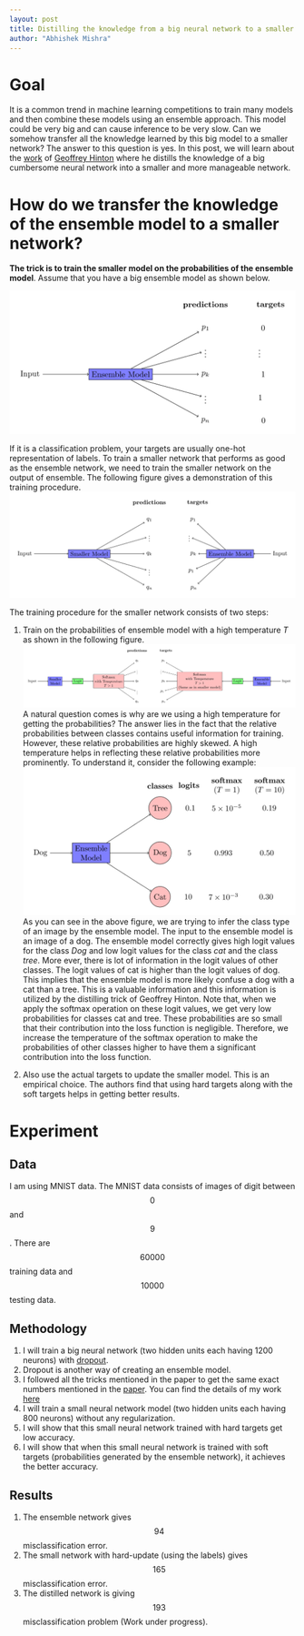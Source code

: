 ```yaml
---
layout: post
title: Distilling the knowledge from a big neural network to a smaller neural network
author: "Abhishek Mishra"
---
```

<script src="https://cdn.mathjax.org/mathjax/latest/MathJax.js?config=TeX-AMS-MML_HTMLorMML" type="text/javascript"></script>
<style>
.center-image
{
    margin: 0 auto;
    display: block;
}
</style>

# Goal

It is a common trend in machine learning competitions to train many models and then combine these models using an ensemble approach. This model could be very big and can cause inference to be very slow. Can we somehow transfer all the knowledge learned by this big model to a smaller network? The answer to this question is yes. In this post, we will learn about the [work](https://arxiv.org/abs/1503.02531) of [Geoffrey Hinton](https://en.wikipedia.org/wiki/Geoffrey_Hinton) where he distills the knowledge of a big cumbersome neural network into a smaller and more manageable network.

# How do we transfer the knowledge of the ensemble model to a smaller network?

**The trick is to train the smaller model on the probabilities of the ensemble model**. Assume that you have a big ensemble model as shown below.

![](../assets/images/2018-05-14-Dark_knowledge/ensemble.png)

If it is a classification problem, your targets are usually one-hot representation of labels. To train a smaller network that performs as good as the ensemble network, we need to train the smaller network on the output of ensemble. The following figure gives a demonstration of this training procedure.
![](../assets/images/2018-05-14-Dark_knowledge/smaller_model.png)


The training procedure for the smaller network consists of two steps:
1. Train on the probabilities of ensemble model with a high temperature $T$ as shown in the following figure.
![](../assets/images/2018-05-14-Dark_knowledge/training_procedure_with_probs.png)
A natural question comes is why are we using a high temperature for getting the probabilities? The answer lies in the fact that the relative probabilities between classes contains useful information for training. However, these relative probabilities are highly skewed. A high temperature helps in reflecting these relative probabilities more prominently. To understand it, consider the following example:
![](../assets/images/2018-05-14-Dark_knowledge/high_temperature_benefit.png)
As you can see in the above figure, we are trying to infer the class type of an image by the ensemble model. The input to the ensemble model is an image of a dog. The ensemble model correctly gives high logit values for the class *Dog* and low logit values for the class *cat* and the class *tree*. More ever, there is lot of information in the logit values of other classes. The logit values of cat is higher than the logit values of dog. This implies that the ensemble model is more likely confuse a dog with a cat than a tree. This is a valuable information and this information is utilized by the distilling trick of Geoffrey Hinton. Note that, when we apply the softmax operation on these logit values, we get very low probabilities for classes   cat and tree. These probabilities are so small that their contribution into the loss function is negligible. Therefore, we increase the temperature of the softmax operation to make the probabilities of other classes higher to have them a significant contribution into the loss function.

2. Also use the actual targets to update the smaller model. This is an empirical choice. The authors find that using hard targets along with the soft targets helps in getting better results.  

# Experiment

## Data

I am using MNIST data. The MNIST data consists of images of digit between $$0$$ and $$9$$. There are $$60000$$ training data and $$10000$$ testing data.

## Methodology

1. I will train a big neural network (two hidden units each having 1200 neurons) with [dropout](https://arxiv.org/pdf/1207.0580.pdf).
2. Dropout is another way of creating an ensemble model.
3. I followed all the tricks mentioned in the paper to get the same exact numbers mentioned in the [paper]((https://arxiv.org/abs/1503.02531)). You can find the details of my work [here](https://github.com/abhishm/dark_knowledge)
4. I will train a small neural network model (two hidden units each having 800 neurons) without any regularization.
5. I will show that this small neural network trained with hard targets get low accuracy.
6. I will show that when this small neural network is trained with soft targets (probabilities generated by the ensemble network), it achieves the better accuracy.
## Results
1. The ensemble network gives $$94$$ misclassification error.
2. The small network with hard-update (using the labels) gives $$165$$ misclassification error.
3. The distilled network is giving $$193$$ misclassification problem (Work under progress).
